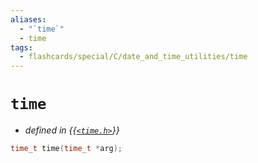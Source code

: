 ```yaml
---
aliases:
  - "`time`"
  - time
tags:
  - flashcards/special/C/date_and_time_utilities/time
---
```


# `time`

- _defined in {{[`<time.h>`](../../../general/C%20date%20and%20time%20functions.md)}}_

```C
time_t time(time_t *arg);
```
